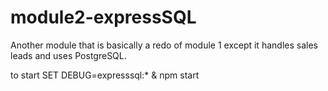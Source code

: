 # module2-expressSQL
Another module that is basically a redo of module 1 except it handles sales leads and uses PostgreSQL.

to start
  SET DEBUG=expresssql:* & npm start